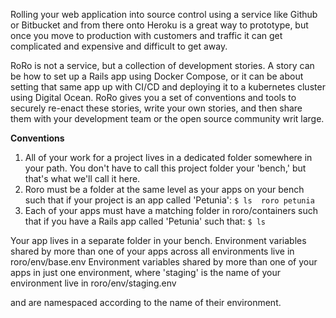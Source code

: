 Rolling your web application into source control using a service like Github or Bitbucket and from there onto Heroku is a great way to prototype, but once you move to production with customers and traffic it can get complicated and expensive and difficult to get away.

RoRo is not a service, but a collection of development stories. A story can be how to set up a Rails app using Docker Compose, or it can be about setting that same app up with CI/CD and deploying it to a kubernetes cluster using Digital Ocean. RoRo gives you a set of conventions and tools to securely re-enact these stories, write your own stories, and then share them with your development team or the open source community writ large.

**Conventions**
1. All of your work for a project lives in a dedicated folder somewhere in your path. You don't have to call this project folder your 'bench,' but that's what we'll call it here.
2. Roro must be a folder at the same level as your apps on your bench such that if your project is an app called 'Petunia':
`
$ ls 
roro petunia
`
3. Each of your apps must have a matching folder in roro/containers such that if you have a Rails app called 'Petunia' such that:
`$ ls`
 
Your app lives in a separate folder in your bench.
Environment variables shared by more than one of your apps across all environments live in roro/env/base.env
Environment variables shared by more than one of your apps in just one environment, where 'staging' is the name of your environment live in roro/env/staging.env 

 and are namespaced according to the name of their environment. 

